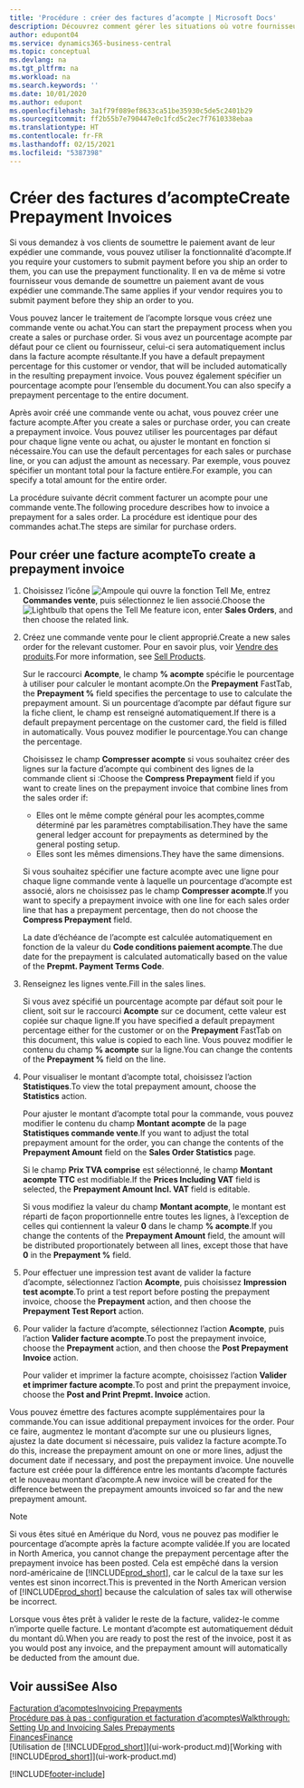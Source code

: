 ```yaml
---
title: 'Procédure : créer des factures d’acompte | Microsoft Docs'
description: Découvrez comment gérer les situations où votre fournisseur ou vous-même exigez un acompte.
author: edupont04
ms.service: dynamics365-business-central
ms.topic: conceptual
ms.devlang: na
ms.tgt_pltfrm: na
ms.workload: na
ms.search.keywords: ''
ms.date: 10/01/2020
ms.author: edupont
ms.openlocfilehash: 3a1f79f089ef8633ca51be35930c5de5c2401b29
ms.sourcegitcommit: ff2b55b7e790447e0c1fcd5c2ec7f7610338ebaa
ms.translationtype: HT
ms.contentlocale: fr-FR
ms.lasthandoff: 02/15/2021
ms.locfileid: "5387398"
---
```

# <a name="create-prepayment-invoices"></a><span data-ttu-id="b0e3e-103">Créer des factures d’acompte</span><span class="sxs-lookup"><span data-stu-id="b0e3e-103">Create Prepayment Invoices</span></span>

<span data-ttu-id="b0e3e-104">Si vous demandez à vos clients de soumettre le paiement avant de leur expédier une commande, vous pouvez utiliser la fonctionnalité d’acompte.</span><span class="sxs-lookup"><span data-stu-id="b0e3e-104">If you require your customers to submit payment before you ship an order to them, you can use the prepayment functionality.</span></span> <span data-ttu-id="b0e3e-105">Il en va de même si votre fournisseur vous demande de soumettre un paiement avant de vous expédier une commande.</span><span class="sxs-lookup"><span data-stu-id="b0e3e-105">The same applies if your vendor requires you to submit payment before they ship an order to you.</span></span>  

<span data-ttu-id="b0e3e-106">Vous pouvez lancer le traitement de l’acompte lorsque vous créez une commande vente ou achat.</span><span class="sxs-lookup"><span data-stu-id="b0e3e-106">You can start the prepayment process when you create a sales or purchase order.</span></span> <span data-ttu-id="b0e3e-107">Si vous avez un pourcentage acompte par défaut pour ce client ou fournisseur, celui-ci sera automatiquement inclus dans la facture acompte résultante.</span><span class="sxs-lookup"><span data-stu-id="b0e3e-107">If you have a default prepayment percentage for this customer or vendor, that will be included automatically in the resulting prepayment invoice.</span></span> <span data-ttu-id="b0e3e-108">Vous pouvez également spécifier un pourcentage acompte pour l’ensemble du document.</span><span class="sxs-lookup"><span data-stu-id="b0e3e-108">You can also specify a prepayment percentage to the entire document.</span></span>

<span data-ttu-id="b0e3e-109">Après avoir créé une commande vente ou achat, vous pouvez créer une facture acompte.</span><span class="sxs-lookup"><span data-stu-id="b0e3e-109">After you create a sales or purchase order, you can create a prepayment invoice.</span></span> <span data-ttu-id="b0e3e-110">Vous pouvez utiliser les pourcentages par défaut pour chaque ligne vente ou achat, ou ajuster le montant en fonction si nécessaire.</span><span class="sxs-lookup"><span data-stu-id="b0e3e-110">You can use the default percentages for each sales or purchase line, or you can adjust the amount as necessary.</span></span> <span data-ttu-id="b0e3e-111">Par exemple, vous pouvez spécifier un montant total pour la facture entière.</span><span class="sxs-lookup"><span data-stu-id="b0e3e-111">For example, you can specify a total amount for the entire order.</span></span>  

<span data-ttu-id="b0e3e-112">La procédure suivante décrit comment facturer un acompte pour une commande vente.</span><span class="sxs-lookup"><span data-stu-id="b0e3e-112">The following procedure describes how to invoice a prepayment for a sales order.</span></span> <span data-ttu-id="b0e3e-113">La procédure est identique pour des commandes achat.</span><span class="sxs-lookup"><span data-stu-id="b0e3e-113">The steps are similar for purchase orders.</span></span>  

## <a name="to-create-a-prepayment-invoice"></a><span data-ttu-id="b0e3e-114">Pour créer une facture acompte</span><span class="sxs-lookup"><span data-stu-id="b0e3e-114">To create a prepayment invoice</span></span>

1. <span data-ttu-id="b0e3e-115">Choisissez l’icône ![Ampoule qui ouvre la fonction Tell Me](media/ui-search/search_small.png "Dites-moi ce que vous voulez faire"), entrez **Commandes vente**, puis sélectionnez le lien associé.</span><span class="sxs-lookup"><span data-stu-id="b0e3e-115">Choose the ![Lightbulb that opens the Tell Me feature](media/ui-search/search_small.png "Tell me what you want to do") icon, enter **Sales Orders**, and then choose the related link.</span></span>  
2. <span data-ttu-id="b0e3e-116">Créez une commande vente pour le client approprié.</span><span class="sxs-lookup"><span data-stu-id="b0e3e-116">Create a new sales order for the relevant customer.</span></span> <span data-ttu-id="b0e3e-117">Pour en savoir plus, voir [Vendre des produits](sales-how-sell-products.md).</span><span class="sxs-lookup"><span data-stu-id="b0e3e-117">For more information, see [Sell Products](sales-how-sell-products.md).</span></span>  

    <span data-ttu-id="b0e3e-118">Sur le raccourci **Acompte**, le champ **% acompte** spécifie le pourcentage à utiliser pour calculer le montant acompte.</span><span class="sxs-lookup"><span data-stu-id="b0e3e-118">On the **Prepayment** FastTab, the **Prepayment %** field specifies the percentage to use to calculate the prepayment amount.</span></span> <span data-ttu-id="b0e3e-119">Si un pourcentage d’acompte par défaut figure sur la fiche client, le champ est renseigné automatiquement.</span><span class="sxs-lookup"><span data-stu-id="b0e3e-119">If there is a default prepayment percentage on the customer card, the field is filled in automatically.</span></span> <span data-ttu-id="b0e3e-120">Vous pouvez modifier le pourcentage.</span><span class="sxs-lookup"><span data-stu-id="b0e3e-120">You can change the percentage.</span></span> <!--This percentage is applied to lines where the item on that line does not already specify a prepayment percentage. The prepayment percentage is only copied from the header to lines that do not copy the default prepayment percentage from the item.-->  

    <span data-ttu-id="b0e3e-121">Choisissez le champ **Compresser acompte** si vous souhaitez créer des lignes sur la facture d’acompte qui combinent des lignes de la commande client si :</span><span class="sxs-lookup"><span data-stu-id="b0e3e-121">Choose the **Compress Prepayment** field if you want to create lines on the prepayment invoice that combine lines from the sales order if:</span></span>  

    - <span data-ttu-id="b0e3e-122">Elles ont le même compte général pour les acomptes,comme déterminé par les paramètres comptabilisation.</span><span class="sxs-lookup"><span data-stu-id="b0e3e-122">They have the same general ledger account for prepayments as determined by the general posting setup.</span></span>  
    - <span data-ttu-id="b0e3e-123">Elles sont les mêmes dimensions.</span><span class="sxs-lookup"><span data-stu-id="b0e3e-123">They have the same dimensions.</span></span>  

    <span data-ttu-id="b0e3e-124">Si vous souhaitez spécifier une facture acompte avec une ligne pour chaque ligne commande vente à laquelle un pourcentage d’acompte est associé, alors ne choisissez pas le champ **Compresser acompte**.</span><span class="sxs-lookup"><span data-stu-id="b0e3e-124">If you want to specify a prepayment invoice with one line for each sales order line that has a prepayment percentage, then do not choose the **Compress Prepayment** field.</span></span>  

    <span data-ttu-id="b0e3e-125">La date d’échéance de l’acompte est calculée automatiquement en fonction de la valeur du **Code conditions paiement acompte**.</span><span class="sxs-lookup"><span data-stu-id="b0e3e-125">The due date for the prepayment is calculated automatically based on the value of the **Prepmt. Payment Terms Code**.</span></span>

3. <span data-ttu-id="b0e3e-126">Renseignez les lignes vente.</span><span class="sxs-lookup"><span data-stu-id="b0e3e-126">Fill in the sales lines.</span></span>  

    <span data-ttu-id="b0e3e-127">Si vous avez spécifié un pourcentage acompte par défaut soit pour le client, soit sur le raccourci **Acompte** sur ce document, cette valeur est copiée sur chaque ligne.</span><span class="sxs-lookup"><span data-stu-id="b0e3e-127">If you have specified a default prepayment percentage either for the customer or on the **Prepayment** FastTab on this document, this value is copied to each line.</span></span> <span data-ttu-id="b0e3e-128">Vous pouvez modifier le contenu du champ **% acompte** sur la ligne.</span><span class="sxs-lookup"><span data-stu-id="b0e3e-128">You can change the contents of the **Prepayment %** field on the line.</span></span>  

4. <span data-ttu-id="b0e3e-129">Pour visualiser le montant d’acompte total, choisissez l’action **Statistiques**.</span><span class="sxs-lookup"><span data-stu-id="b0e3e-129">To view the total prepayment amount, choose the **Statistics** action.</span></span>

    <span data-ttu-id="b0e3e-130">Pour ajuster le montant d’acompte total pour la commande, vous pouvez modifier le contenu du champ **Montant acompte** de la page **Statistiques commande vente**.</span><span class="sxs-lookup"><span data-stu-id="b0e3e-130">If you want to adjust the total prepayment amount for the order, you can change the contents of the **Prepayment Amount** field on the **Sales Order Statistics** page.</span></span>  

    <span data-ttu-id="b0e3e-131">Si le champ **Prix TVA comprise** est sélectionné, le champ **Montant acompte TTC** est modifiable.</span><span class="sxs-lookup"><span data-stu-id="b0e3e-131">If the **Prices Including VAT** field is selected, the **Prepayment Amount Incl. VAT** field is editable.</span></span>  

    <span data-ttu-id="b0e3e-132">Si vous modifiez la valeur du champ **Montant acompte**, le montant est réparti de façon proportionnelle entre toutes les lignes, à l’exception de celles qui contiennent la valeur **0** dans le champ **% acompte**.</span><span class="sxs-lookup"><span data-stu-id="b0e3e-132">If you change the contents of the **Prepayment Amount** field, the amount will be distributed proportionately between all lines, except those that have **0** in the **Prepayment %** field.</span></span>  

5. <span data-ttu-id="b0e3e-133">Pour effectuer une impression test avant de valider la facture d’acompte, sélectionnez l’action **Acompte**, puis choisissez **Impression test acompte**.</span><span class="sxs-lookup"><span data-stu-id="b0e3e-133">To print a test report before posting the prepayment invoice, choose the **Prepayment** action, and then choose the **Prepayment Test Report** action.</span></span>  
6. <span data-ttu-id="b0e3e-134">Pour valider la facture d’acompte, sélectionnez l’action **Acompte**, puis l’action **Valider facture acompte**.</span><span class="sxs-lookup"><span data-stu-id="b0e3e-134">To post the prepayment invoice, choose the **Prepayment** action, and then choose the **Post Prepayment Invoice** action.</span></span>  

    <span data-ttu-id="b0e3e-135">Pour valider et imprimer la facture acompte, choisissez l’action **Valider et imprimer facture acompte**.</span><span class="sxs-lookup"><span data-stu-id="b0e3e-135">To post and print the prepayment invoice, choose the **Post and Print Prepmt. Invoice** action.</span></span>  

<span data-ttu-id="b0e3e-136">Vous pouvez émettre des factures acompte supplémentaires pour la commande.</span><span class="sxs-lookup"><span data-stu-id="b0e3e-136">You can issue additional prepayment invoices for the order.</span></span> <span data-ttu-id="b0e3e-137">Pour ce faire, augmentez le montant d’acompte sur une ou plusieurs lignes, ajustez la date document si nécessaire, puis validez la facture acompte.</span><span class="sxs-lookup"><span data-stu-id="b0e3e-137">To do this, increase the prepayment amount on one or more lines, adjust the document date if necessary, and post the prepayment invoice.</span></span> <span data-ttu-id="b0e3e-138">Une nouvelle facture est créée pour la différence entre les montants d’acompte facturés et le nouveau montant d’acompte.</span><span class="sxs-lookup"><span data-stu-id="b0e3e-138">A new invoice will be created for the difference between the prepayment amounts invoiced so far and the new prepayment amount.</span></span>  

> [!NOTE]  
> <span data-ttu-id="b0e3e-139">Si vous êtes situé en Amérique du Nord, vous ne pouvez pas modifier le pourcentage d’acompte après la facture acompte validée.</span><span class="sxs-lookup"><span data-stu-id="b0e3e-139">If you are located in North America, you cannot change the prepayment percentage after the prepayment invoice has been posted.</span></span> <span data-ttu-id="b0e3e-140">Cela est empêché dans la version nord\-américaine de [!INCLUDE[prod_short](includes/prod_short.md)], car le calcul de la taxe sur les ventes est sinon incorrect.</span><span class="sxs-lookup"><span data-stu-id="b0e3e-140">This is prevented in the North American version of [!INCLUDE[prod_short](includes/prod_short.md)] because the calculation of sales tax will otherwise be incorrect.</span></span>  

 <span data-ttu-id="b0e3e-141">Lorsque vous êtes prêt à valider le reste de la facture, validez-le comme n’importe quelle facture. Le montant d’acompte est automatiquement déduit du montant dû.</span><span class="sxs-lookup"><span data-stu-id="b0e3e-141">When you are ready to post the rest of the invoice, post it as you would post any invoice, and the prepayment amount will automatically be deducted from the amount due.</span></span>  

## <a name="see-also"></a><span data-ttu-id="b0e3e-142">Voir aussi</span><span class="sxs-lookup"><span data-stu-id="b0e3e-142">See Also</span></span>

[<span data-ttu-id="b0e3e-143">Facturation d’acomptes</span><span class="sxs-lookup"><span data-stu-id="b0e3e-143">Invoicing Prepayments</span></span>](finance-invoice-prepayments.md)  
[<span data-ttu-id="b0e3e-144">Procédure pas à pas : configuration et facturation d’acomptes</span><span class="sxs-lookup"><span data-stu-id="b0e3e-144">Walkthrough: Setting Up and Invoicing Sales Prepayments</span></span>](walkthrough-setting-up-and-invoicing-sales-prepayments.md)  
[<span data-ttu-id="b0e3e-145">Finances</span><span class="sxs-lookup"><span data-stu-id="b0e3e-145">Finance</span></span>](finance.md)  
<span data-ttu-id="b0e3e-146">[Utilisation de [!INCLUDE[prod_short](includes/prod_short.md)]](ui-work-product.md)</span><span class="sxs-lookup"><span data-stu-id="b0e3e-146">[Working with [!INCLUDE[prod_short](includes/prod_short.md)]](ui-work-product.md)</span></span>


[!INCLUDE[footer-include](includes/footer-banner.md)]